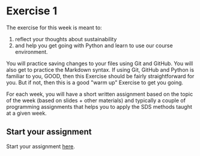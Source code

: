 # Exercise 1

The exercise for this week is meant to:
  
1. reflect your thoughts about sustainability
2. and help you get going with Python and learn to use our course environment.  
  
You will practice saving changes to your files using Git and GitHub. You will also get to practice the Markdown syntax. If using Git, GitHub and Python is familiar to you, GOOD, then this Exercise should be fairly straightforward for you. But if not, then this is a good "warm up" Exercise to get you going.

For each week, you will have a short written assignment based on the topic of the
week (based on slides + other materials) and typically a couple of programming assignments that helps you to apply the SDS methods taught at a given week. 

## Start your assignment

Start your assignment [here](Exercise-1.ipynb).
